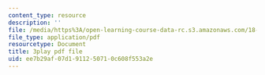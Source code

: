 ```yaml
---
content_type: resource
description: ''
file: /media/https%3A/open-learning-course-data-rc.s3.amazonaws.com/18-01-single-variable-calculus-fall-2006/ee7b29af07d1911250710c608f553a2e_4sTKcvYMNxk.pdf
file_type: application/pdf
resourcetype: Document
title: 3play pdf file
uid: ee7b29af-07d1-9112-5071-0c608f553a2e
---
```

